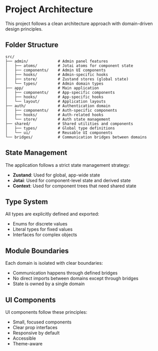 
# Project Architecture

This project follows a clean architecture approach with domain-driven design principles.

## Folder Structure

```
src/
├── admin/             # Admin panel features
│   ├── atoms/         # Jotai atoms for component state
│   ├── components/    # Admin UI components  
│   ├── hooks/         # Admin-specific hooks
│   ├── store/         # Zustand stores (global state)
│   └── types/         # Admin domain types
├── app/               # Main application
│   ├── components/    # App-specific components
│   ├── hooks/         # App-specific hooks  
│   └── layout/        # Application layouts
├── auth/              # Authentication domain
│   ├── components/    # Auth-specific components
│   ├── hooks/         # Auth-related hooks
│   └── store/         # Auth state management
├── shared/            # Shared utilities and components
│   ├── types/         # Global type definitions
│   └── ui/            # Reusable UI components
└── bridges/           # Communication bridges between domains
```

## State Management

The application follows a strict state management strategy:

- **Zustand**: Used for global, app-wide state
- **Jotai**: Used for component-level state and derived state
- **Context**: Used for component trees that need shared state

## Type System

All types are explicitly defined and exported:

- Enums for discrete values
- Literal types for fixed values
- Interfaces for complex objects

## Module Boundaries

Each domain is isolated with clear boundaries:
- Communication happens through defined bridges
- No direct imports between domains except through bridges
- State is owned by a single domain

## UI Components

UI components follow these principles:
- Small, focused components
- Clear prop interfaces
- Responsive by default
- Accessible
- Theme-aware
